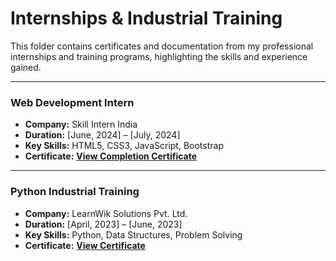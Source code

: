 # Internships & Industrial Training

This folder contains certificates and documentation from my professional internships and training programs, highlighting the skills and experience gained.

---

### Web Development Intern
* **Company:** Skill Intern India
* **Duration:** [June, 2024] – [July, 2024]
* **Key Skills:** HTML5, CSS3, JavaScript, Bootstrap
* **Certificate:** [**View Completion Certificate**](Skill_Intern_India_Web_Development.pdf)

---

### Python Industrial Training
* **Company:** LearnWik Solutions Pvt. Ltd.
* **Duration:** [April, 2023] – [June, 2023]
* **Key Skills:** Python, Data Structures, Problem Solving
* **Certificate:** [**View Certificate**](LearnWik_Python_Industrial_Training.pdf)

